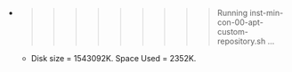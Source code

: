 * >>>>>>>>> Running inst-min-con-00-apt-custom-repository.sh ...
  * Disk size = 1543092K. Space Used = 2352K.
